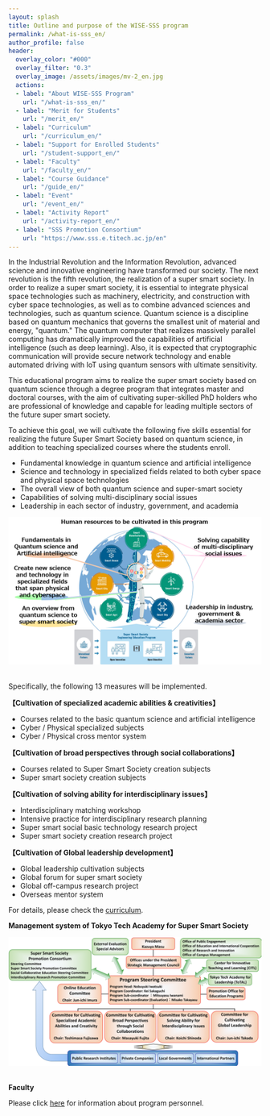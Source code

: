 ```yaml
---
layout: splash
title: Outline and purpose of the WISE-SSS program
permalink: /what-is-sss_en/
author_profile: false
header:
  overlay_color: "#000"
  overlay_filter: "0.3"
  overlay_image: /assets/images/mv-2_en.jpg
  actions:
  - label: "About WISE-SSS Program"
    url: "/what-is-sss_en/"
  - label: "Merit for Students"
    url: "/merit_en/"
  - label: "Curriculum"
    url: "/curriculum_en/"
  - label: "Support for Enrolled Students"
    url: "/student-support_en/"
  - label: "Faculty"
    url: "/faculty_en/"
  - label: "Course Guidance"
    url: "/guide_en/"
  - label: "Event"
    url: "/event_en/"
  - label: "Activity Report"
    url: "/activity-report_en/"
  - label: "SSS Promotion Consortium"
    url: "https://www.sss.e.titech.ac.jp/en"
---
```


In the Industrial Revolution and the Information Revolution, advanced science and innovative engineering have transformed our society. The next revolution is the fifth revolution, the realization of a super smart society. In order to realize a super smart society, it is essential to integrate physical space technologies such as machinery, electricity, and construction with cyber space technologies, as well as to combine advanced sciences and technologies, such as quantum science. Quantum science is a discipline based on quantum mechanics that governs the smallest unit of material and energy, "quantum." The quantum computer that realizes massively parallel computing has dramatically improved the capabilities of artificial intelligence (such as deep learning). Also, it is expected that cryptographic communication will provide secure network technology and enable automated driving with IoT using quantum sensors with ultimate sensitivity.

This educational program aims to realize the super smart society based on quantum science through a degree program that integrates master and doctoral courses, with the aim of cultivating super-skilled PhD holders who are professional of knowledge and capable for leading multiple sectors of the future super smart society.

To achieve this goal, we will cultivate the following five skills essential for realizing the future Super Smart Society based on quantum science, in addition to teaching specialized courses where the students enroll.

* Fundamental knowledge in quantum science and artificial intelligence
* Science and technology in specialized fields related to both cyber space and physical space technologies
* The overall view of both quantum science and super-smart society
* Capabilities of solving multi-disciplinary social issues
* Leadership in each sector of industry, government, and academia

<div style="text-align:center"><img src="/assets/images/5o-en.png" /></div>

<br>

Specifically, the following 13 measures will be implemented.

**【Cultivation of specialized academic abilities & creativities】**

* Courses related to the basic quantum science and artificial intelligence
* Cyber / Physical specialized subjects
* Cyber / Physical cross mentor system

**【Cultivation of broad perspectives through social collaborations】**

* Courses related to Super Smart Society creation subjects
* Super smart society creation subjects

**【Cultivation of solving ability for interdisciplinary issues】**

* Interdisciplinary matching workshop
* Intensive practice for interdisciplinary research planning
* Super smart social basic technology research project
* Super smart society creation research project

**【Cultivation of Global leadership development】**

* Global leadership cultivation subjects
* Global forum for super smart society
* Global off-campus research project
* Overseas mentor system

For details, please check the [curriculum](https://www.tac-mi.titech.ac.jp/en/curriculum).

**Management system of Tokyo Tech Academy for Super Smart Society**

<div style="text-align:center"><img src="/assets/images/org_en.png" /></div><br>

**Faculty**

Please click [here](/faculty_en/) for information about program personnel.

